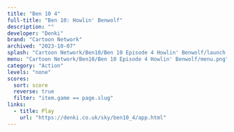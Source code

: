 ```yaml
---
title: "Ben 10 4"
full-title: "Ben 10: Howlin' Benwolf"
description: ""
developer: "Denki"
brand: "Cartoon Network"
archived: "2023-10-07"
splash: "Cartoon Network/Ben10/Ben 10 Episode 4 Howlin' Benwolf/launch.png"
menu: "Cartoon Network/Ben10/Ben 10 Episode 4 Howlin' Benwolf/menu.png"
category: "Action"
levels: "none"
scores:
  sort: score
  reverse: true
  filter: "item.game == page.slug"
links:
  - title: Play
    url: "https://denki.co.uk/sky/ben10_4/app.html"
---
```

